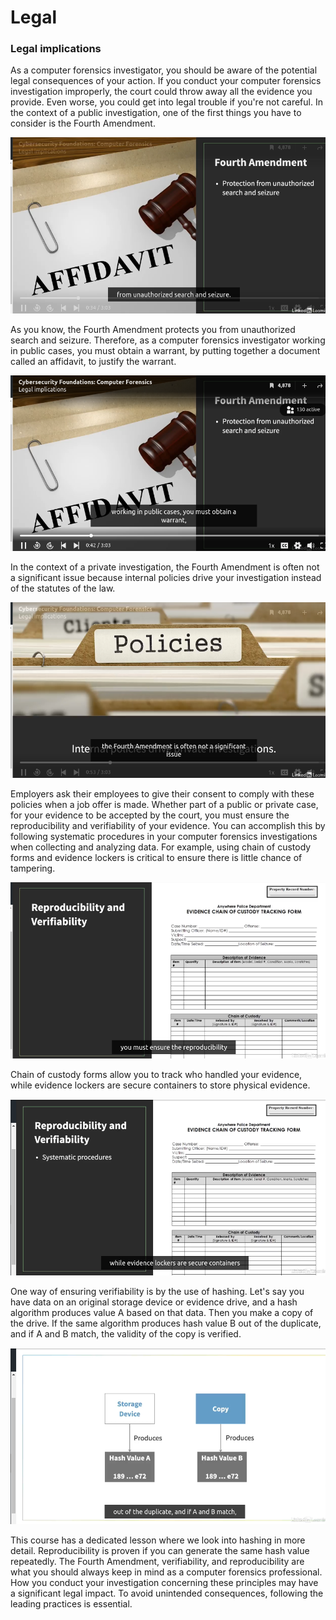 # Legal

### **Legal implications**

As a computer forensics investigator, you should be aware of the potential legal consequences of your action. If you conduct your computer forensics investigation improperly, the court could throw away all the evidence you provide. Even worse, you could get into legal trouble if you're not careful. In the context of a public investigation, one of the first things you have to consider is the Fourth Amendment. 

![alt text](../../../../images/computer_forensic/introduction/image-23.png)

As you know, the Fourth Amendment protects you from unauthorized search and seizure. Therefore, as a computer forensics investigator working in public cases, you must obtain a warrant, by putting together a document called an affidavit, to justify the warrant.

![alt text](../../../../images/computer_forensic/introduction/image-24.png)

In the context of a private investigation, the Fourth Amendment is often not a significant issue because internal policies drive your investigation instead of the statutes of the law.

![alt text](../../../../images/computer_forensic/introduction/image-25.png)

Employers ask their employees to give their consent to comply with these policies when a job offer is made. Whether part of a public or private case, for your evidence to be accepted by the court, you must ensure the reproducibility and verifiability of your evidence. You can accomplish this by following systematic procedures in your computer forensics investigations when collecting and analyzing data. For example, using chain of custody forms and evidence lockers is critical to ensure there is little chance of tampering. 

![alt text](../../../../images/computer_forensic/introduction/image-26.png)

Chain of custody forms allow you to track who handled your evidence, while evidence lockers are secure containers to store physical evidence. 

![alt text](../../../../images/computer_forensic/introduction/image-27.png)

One way of ensuring verifiability is by the use of hashing. Let's say you have data on an original storage device or evidence drive, and a hash algorithm produces value A based on that data. Then you make a copy of the drive. If the same algorithm produces hash value B out of the duplicate, and if A and B match, the validity of the copy is verified. 

![alt text](../../../../images/computer_forensic/introduction/image-28.png)

This course has a dedicated lesson where we look into hashing in more detail. Reproducibility is proven if you can generate the same hash value repeatedly. The Fourth Amendment, verifiability, and reproducibility are what you should always keep in mind as a computer forensics professional. How you conduct your investigation concerning these principles may have a significant legal impact. To avoid unintended consequences, following the leading practices is essential.